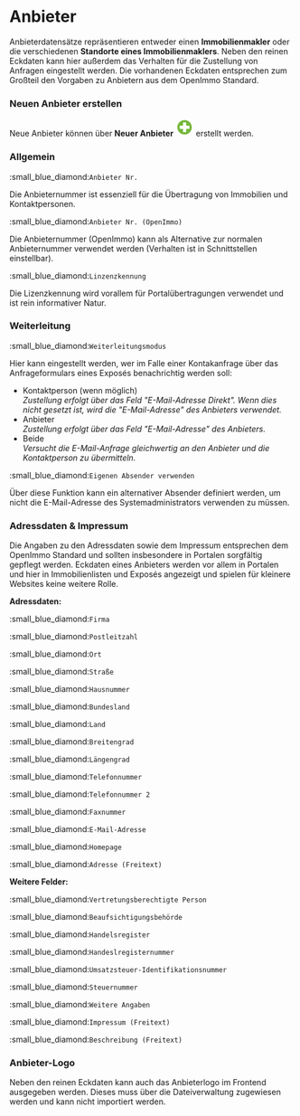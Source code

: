 # Anbieter

Anbieterdatensätze repräsentieren entweder einen **Immobilienmakler** oder die verschiedenen **Standorte eines Immobilienmaklers**. Neben den reinen Eckdaten kann hier außerdem das Verhalten für die Zustellung von Anfragen eingestellt werden. Die vorhandenen Eckdaten entsprechen zum Großteil den Vorgaben zu Anbietern aus dem OpenImmo Standard.

### &#x20;Neuen Anbieter erstellen

Neue Anbieter können über **Neuer Anbieter** ![](../../../.gitbook/assets/new.svg) erstellt werden.

### Allgemein

:small\_blue\_diamond:`Anbieter Nr.`

Die Anbieternummer ist essenziell für die Übertragung von Immobilien und Kontaktpersonen.

:small\_blue\_diamond:`Anbieter Nr. (OpenImmo)`

Die Anbieternummer (OpenImmo) kann als Alternative zur normalen Anbieternummer verwendet werden (Verhalten ist in Schnittstellen einstellbar).

:small\_blue\_diamond:`Linzenzkennung`

Die Lizenzkennung wird vorallem für Portalübertragungen verwendet und ist rein informativer Natur.

### Weiterleitung

:small\_blue\_diamond:`Weiterleitungsmodus`

Hier kann eingestellt werden, wer im Falle einer Kontakanfrage über das Anfrageformulars eines Exposés benachrichtig werden soll:

* Kontaktperson (wenn möglich)\
  _Zustellung erfolgt über das Feld "E-Mail-Adresse Direkt". Wenn dies nicht gesetzt ist, wird die "E-Mail-Adresse" des Anbieters verwendet._
* Anbieter\
  _Zustellung erfolgt über das Feld "E-Mail-Adresse" des Anbieters._
* Beide\
  _Versucht die E-Mail-Anfrage gleichwertig an den Anbieter und die Kontaktperson zu übermitteln._

:small\_blue\_diamond:`Eigenen Absender verwenden`

Über diese Funktion kann ein alternativer Absender definiert werden, um nicht die E-Mail-Adresse des Systemadministrators verwenden zu müssen.

### Adressdaten & Impressum

Die Angaben zu den Adressdaten sowie dem Impressum entsprechen dem OpenImmo Standard und sollten insbesondere in Portalen sorgfältig gepflegt werden. Eckdaten eines Anbieters werden vor allem in Portalen und hier in Immobilienlisten und Exposés angezeigt und spielen für kleinere Websites keine weitere Rolle.

**Adressdaten:**

:small\_blue\_diamond:`Firma`

:small\_blue\_diamond:`Postleitzahl`

:small\_blue\_diamond:`Ort`

:small\_blue\_diamond:`Straße`

:small\_blue\_diamond:`Hausnummer`

:small\_blue\_diamond:`Bundesland`

:small\_blue\_diamond:`Land`

:small\_blue\_diamond:`Breitengrad`

:small\_blue\_diamond:`Längengrad`

:small\_blue\_diamond:`Telefonnummer`

:small\_blue\_diamond:`Telefonnummer 2`

:small\_blue\_diamond:`Faxnummer`

:small\_blue\_diamond:`E-Mail-Adresse`

:small\_blue\_diamond:`Homepage`

:small\_blue\_diamond:`Adresse (Freitext)`

**Weitere Felder:**

:small\_blue\_diamond:`Vertretungsberechtigte Person`

:small\_blue\_diamond:`Beaufsichtigungsbehörde`

:small\_blue\_diamond:`Handelsregister`

:small\_blue\_diamond:`Handeslregisternummer`

:small\_blue\_diamond:`Umsatzsteuer-Identifikationsnummer`

:small\_blue\_diamond:`Steuernummer`

:small\_blue\_diamond:`Weitere Angaben`

:small\_blue\_diamond:`Impressum (Freitext)`

:small\_blue\_diamond:`Beschreibung (Freitext)`

### Anbieter-Logo

Neben den reinen Eckdaten kann auch das Anbieterlogo im Frontend ausgegeben werden. Dieses muss über die Dateiverwaltung zugewiesen werden und kann nicht importiert werden.
